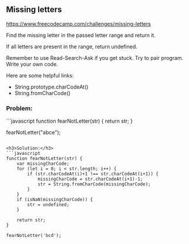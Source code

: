<h2>Missing letters</h2>

https://www.freecodecamp.com/challenges/missing-letters

Find the missing letter in the passed letter range and return it.

If all letters are present in the range, return undefined.

Remember to use Read-Search-Ask if you get stuck. Try to pair program. Write your own code.

Here are some helpful links:

- String.prototype.charCodeAt()
- String.fromCharCode()

<h3>Problem:</h3>
```javascript
function fearNotLetter(str) {
     return str;
 }
 
 fearNotLetter("abce");
```

<h3>Solution:</h3>
```javascript
function fearNotLetter(str) {
	var missingCharCode;
	for (let i = 0; i < str.length; i++) {
		if (str.charCodeAt(i)+1 !== str.charCodeAt(i+1)) {
			missingCharCode = str.charCodeAt(i+1)-1;
			str = String.fromCharCode(missingCharCode);
		} 
	}
	if (isNaN(missingCharCode)) {
		str = undefined;
	}
	
	return str;
}

fearNotLetter('bcd');
```
